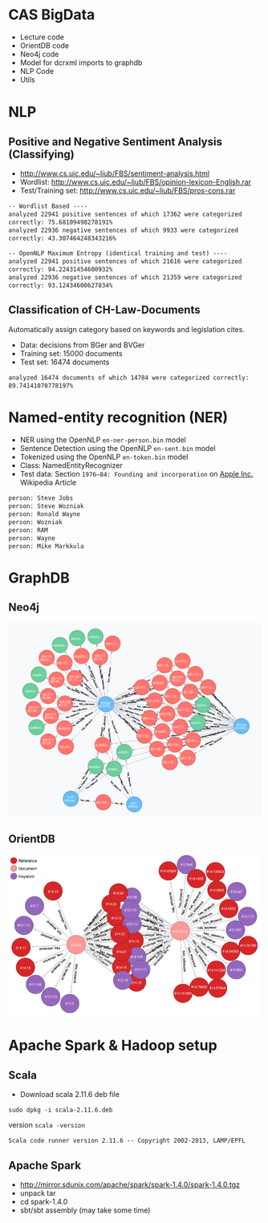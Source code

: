 # CAS BigData
* Lecture code
* OrientDB code
* Neo4j code
* Model for dcrxml imports to graphdb
* NLP Code
* Utils 

# NLP
## Positive and Negative Sentiment Analysis (Classifying)

* http://www.cs.uic.edu/~liub/FBS/sentiment-analysis.html
* Wordlist: http://www.cs.uic.edu/~liub/FBS/opinion-lexicon-English.rar
* Test/Training set: http://www.cs.uic.edu/~liub/FBS/pros-cons.rar

```
-- Wordlist Based ----
analyzed 22941 positive sentences of which 17362 were categorized correctly: 75.68109498278191%
analyzed 22936 negative sentences of which 9933 were categorized correctly: 43.307464248343216%
```

```
-- OpenNLP Maximum Entropy (identical training and test) ----
analyzed 22941 positive sentences of which 21616 were categorized correctly: 94.22431454600932%
analyzed 22936 negative sentences of which 21359 were categorized correctly: 93.12434600627834%
```

## Classification of CH-Law-Documents
Automatically assign category based on keywords and legislation cites.

* Data: decisions from BGer and BVGer
* Training set: 15000 documents
* Test set: 16474 documents

```
analyzed 16474 documents of which 14784 were categorized correctly: 89.74141070778197%
```

# Named-entity recognition (NER)
* NER using the OpenNLP `en-ner-person.bin` model
* Sentence Detection using the OpenNLP `en-sent.bin` model
* Tokenized using the OpenNLP `en-token.bin` model
* Class: NamedEntityRecognizer
* Test data: Section `1976–84: Founding and incorporation` on [Apple Inc.](https://en.wikipedia.org/wiki/Apple_Inc.) Wikipedia Article

```
person: Steve Jobs
person: Steve Wozniak
person: Ronald Wayne
person: Wozniak
person: RAM
person: Wayne
person: Mike Markkula
```

# GraphDB
## Neo4j
![Neo4j Graph](/neo4j/src/main/resources/neo4j-sample.png?raw=true "Neo4j Graph")

## OrientDB
![OrientDB Graph](/orientdb/src/main/resources/orientdb-sample.png?raw=true "OrientDB Graph")

# Apache Spark & Hadoop setup

## Scala
* Download scala 2.11.6 deb file
```
sudo dpkg -i scala-2.11.6.deb
```

version `scala -version`

```
Scala code runner version 2.11.6 -- Copyright 2002-2013, LAMP/EPFL
```

## Apache Spark
* http://mirror.sdunix.com/apache/spark/spark-1.4.0/spark-1.4.0.tgz 
* unpack tar
* cd spark-1.4.0
* sbt/sbt assembly (may take some time)
